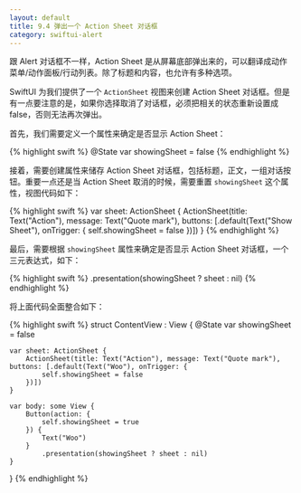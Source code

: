 ```yaml
---
layout: default
title: 9.4 弹出一个 Action Sheet 对话框
category: swiftui-alert
---
```


跟 Alert 对话框不一样，Action Sheet 是从屏幕底部弹出来的，可以翻译成动作菜单/动作面板/行动列表。除了标题和内容，也允许有多种选项。

SwiftUI 为我们提供了一个 `ActionSheet` 视图来创建 Action Sheet 对话框。但是有一点要注意的是，如果你选择取消了对话框，必须把相关的状态重新设置成 false，否则无法再次弹出。

首先，我们需要定义一个属性来确定是否显示 Action Sheet：

{% highlight swift %}
@State var showingSheet = false
{% endhighlight %}

接着，需要创建属性来储存 Action Sheet 对话框，包括标题，正文，一组对话按钮。重要一点还是当 Action Sheet 取消的时候，需要重置 `showingSheet` 这个属性，视图代码如下：

{% highlight swift %}
var sheet: ActionSheet {
    ActionSheet(title: Text("Action"), message: Text("Quote mark"), buttons: [.default(Text("Show Sheet"), onTrigger: {
        self.showingSheet = false
    })])
}
{% endhighlight %}

最后，需要根据 `showingSheet` 属性来确定是否显示 Action Sheet 对话框，一个三元表达式，如下：

{% highlight swift %}
.presentation(showingSheet ? sheet : nil)
{% endhighlight %}

将上面代码全面整合如下：

{% highlight swift %}
struct ContentView : View {
    @State var showingSheet = false

    var sheet: ActionSheet {
        ActionSheet(title: Text("Action"), message: Text("Quote mark"), buttons: [.default(Text("Woo"), onTrigger: {
            self.showingSheet = false
        })])
    }

    var body: some View {
        Button(action: {
            self.showingSheet = true
        }) {
            Text("Woo")
        }
            .presentation(showingSheet ? sheet : nil)
    }
}
{% endhighlight %}
